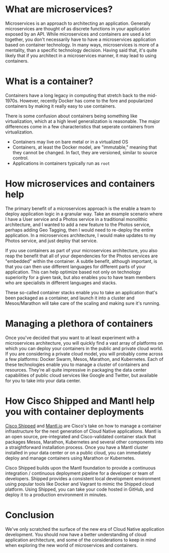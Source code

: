 # What are microservices?

Microservices is an approach to architecting an application.  Generally microservices are thought of as discrete functions in your application exposed by an API.  While microservices and containers are used a lot together, you don't necessarily have to have a microservices application based on container technology.  In many ways, microservices is more of a mentality, than a specific technology decision.  Having said that, it's quite likely that if you architect in a microservices manner, it may lead to using containers.

# What is a container?

Containers have a long legacy in computing that stretch back to the mid-1970s.  However, recently Docker has come to the fore and popularized containers by making it really easy to use containers.  

There is some confusion about containers being something like virtualization, which at a high level generalization is reasonable.  The major differences come in a few characteristics that seperate containers from virtualization.

* Containers may live on bare metal or in a virtualized OS
* Containers, at least the Docker model, are "immutable," meaning that they cannot be changed.  In fact, they are versioned, similar to source control.
* Applications in containers typically run as `root`

# How microservices and containers help

The primary benefit of a microservices approach is the enable a team to deploy application logic in a granular way.  Take an example scenario where I have a User service and a Photos service in a traditional monolithic architecture, and I wanted to add a new feature to the Photos service, perhaps adding Geo Tagging, then I would need to re-deploy the entire application.  In a microservices architecture, I would make updates to my Photos service, and just deploy that service.  

If you use containers as part of your microservices architecture, you also reap the benefit that all of your dependencies for the Photos services are "embedded" within the container.  A subtle benefit, although important, is that you can then use different languages for different parts of your application.  This can help optimize based not only on technology superiority for a given task, but also enables you to have team members who are specialists in different languages and stacks.

These so-called container stacks enable you to take an application that's been packaged as a container, and launch it into a cluster and Mesos/Marathon will take care of the scaling and making sure it's running.

# Managing a plethora of containers

Once you've decided that you want to at least experiment with a microservices architecture, you will quickly find a vast array of platforms on which you can deploy your containers in the public and private cloud world.  If you are considering a private cloud model, you will probably come across a few platforms: Docker Swarm, Mesos, Marathon, and Kubernetes.  Each of these technologies enable you to manage a cluster of containers and resources.  They're all quite impressive in packaging the data center capabilities of public cloud services like Google and Twitter, but available for you to take into your data center.

# How Cisco Shipped and Mantl help you with container deployments

[Cisco Shipped](https://ciscoshipped.io) and [Mantl.io](https://mantl.io) are Cisco's take on how to manage a container infrastructure for the next generation of Cloud Native applications.  Mantl is an open source, pre-integrated and Cisco-validated container stack that packages Mesos, Marathon, Kubernetes and several other components into a straightforward installation process.  Once you have a Mantl cluster installed in your data center or on a public cloud, you can immediately deploy and manage containers using Marathon or Kubernetes.  

Cisco Shipped builds upon the Mantl foundation to provide a continuous integration / continuous deployment pipeline for a developer or team of developers.  Shipped provides a consistent local development environment using popular tools like Docker and Vagrant to mimic the Shipped cloud platform.  Using Shipped, you can take your code hosted in GitHub, and deploy it to a production environment in minutes.

# Conclusion

We've only scratched the surface of the new era of Cloud Native application development.  You should now have a better understanding of cloud application architecture, and some of the considerations to keep in mind when exploring the new world of microservices and containers.
